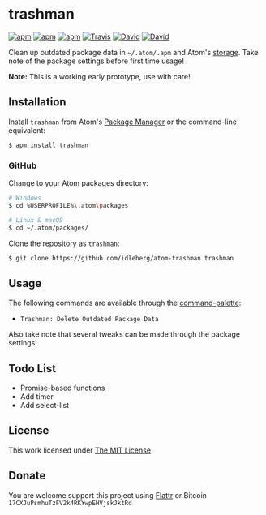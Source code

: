 # trashman

[![apm](https://img.shields.io/apm/l/trashman.svg?style=flat-square)](https://atom.io/packages/trashman)
[![apm](https://img.shields.io/apm/v/trashman.svg?style=flat-square)](https://atom.io/packages/trashman)
[![apm](https://img.shields.io/apm/dm/trashman.svg?style=flat-square)](https://atom.io/packages/trashman)
[![Travis](https://img.shields.io/travis/idleberg/atom-trashman.svg?style=flat-square)](https://travis-ci.org/idleberg/atom-trashman)
[![David](https://img.shields.io/david/dev/idleberg/atom-trashman.svg?style=flat-square)](https://david-dm.org/idleberg/atom-trashman)
[![David](https://img.shields.io/david/dev/idleberg/atom-trashman.svg?style=flat-square)](https://david-dm.org/idleberg/atom-trashman?type=dev)

Clean up outdated package data in `~/.atom/.apm` and Atom's [storage](https://developer.mozilla.org/docs/Web/API/Storage). Take note of the package settings before first time usage!

**Note:** This is a working early prototype, use with care!

## Installation

Install `trashman` from Atom's [Package Manager](http://flight-manual.atom.io/using-atom/sections/atom-packages/) or the command-line equivalent:

`$ apm install trashman`

### GitHub

Change to your Atom packages directory:

```bash
# Windows
$ cd %USERPROFILE%\.atom\packages

# Linux & macOS
$ cd ~/.atom/packages/
```

Clone the repository as `trashman`:

```bash
$ git clone https://github.com/idleberg/atom-trashman trashman
```

## Usage

The following commands are available through the [command-palette](https://atom.io/docs/latest/getting-started-atom-basics#command-palette):

* `Trashman: Delete Outdated Package Data`

Also take note that several tweaks can be made through the package settings!

## Todo List

* Promise-based functions
* Add timer
* Add select-list

## License

This work licensed under [The MIT License](https://opensource.org/licenses/MIT)

## Donate

You are welcome support this project using [Flattr](https://flattr.com/submit/auto?user_id=idleberg&url=https://github.com/idleberg/atom-trashman) or Bitcoin `17CXJuPsmhuTzFV2k4RKYwpEHVjskJktRd`
